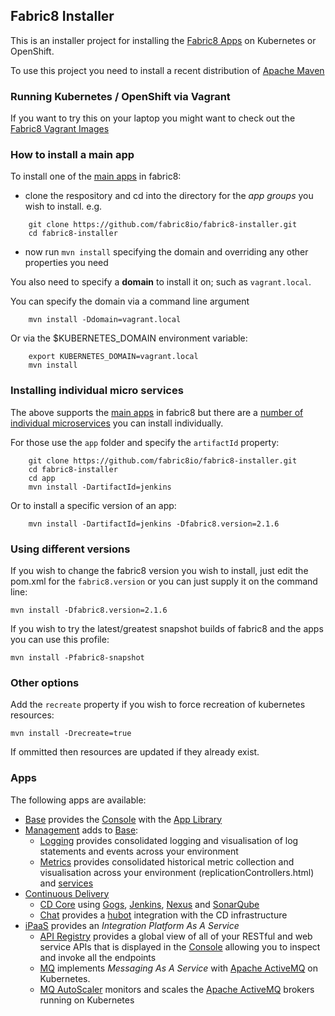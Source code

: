 ## Fabric8 Installer

This is an installer project for installing the [Fabric8 Apps](http://fabric8.io/guide/apps.html) on Kubernetes or OpenShift.

To use this project you need to install a recent distribution of [Apache Maven](http://maven.apache.org/)

### Running Kubernetes / OpenShift via Vagrant

If you want to try this on your laptop you might want to check out the [Fabric8 Vagrant Images](vagrant)

### How to install a main app

To install one of the [main apps](http://fabric8.io/guide/fabric8Apps.html) in fabric8:

* clone the respository and cd into the directory for the _app groups_ you wish to install. e.g.

```
    git clone https://github.com/fabric8io/fabric8-installer.git
    cd fabric8-installer
```
    
* now run `mvn install` specifying the domain and overriding any other properties you need

You also need to specify a **domain** to install it on; such as `vagrant.local`.

You can specify the domain via a command line argument

```
    mvn install -Ddomain=vagrant.local
```
  
Or via the $KUBERNETES_DOMAIN environment variable:

```
    export KUBERNETES_DOMAIN=vagrant.local
    mvn install
```  

### Installing individual micro services

The above supports the [main apps](http://fabric8.io/guide/fabric8Apps.html) in fabric8 but there are a [number of individual microservices](https://github.com/fabric8io/quickstarts/tree/master/apps) you can install individually.
 
For those use the `app` folder and specify the `artifactId` property:
 
```
    git clone https://github.com/fabric8io/fabric8-installer.git
    cd fabric8-installer
    cd app
    mvn install -DartifactId=jenkins
```

Or to install a specific version of an app:

```
    mvn install -DartifactId=jenkins -Dfabric8.version=2.1.6
```
 
### Using different versions

If you wish to change the fabric8 version you wish to install, just edit the pom.xml for the `fabric8.version` or you can just supply it on the command line:

    mvn install -Dfabric8.version=2.1.6

If you wish to try the latest/greatest snapshot builds of fabric8 and the apps you can use this profile:

    mvn install -Pfabric8-snapshot

### Other options

Add the `recreate` property if you wish to force recreation of kubernetes resources:

    mvn install -Drecreate=true

If ommitted then resources are updated if they already exist.

### Apps

The following apps are available:

* [Base](base) provides the [Console](http://fabric8.io/guide/console.html) with the [App Library](appLibrary.html) 
* [Management](management) adds to [Base](base):
    * [Logging](logging) provides consolidated logging and visualisation of log statements and events across your environment
    * [Metrics](metrics) provides consolidated historical metric collection and visualisation across your environment
(replicationControllers.html) and [services](http://fabric8.io/guide/services.html)
* [Continuous Delivery](cdelivery)
    * [CD Core](cdelivery-core) using [Gogs](http://gogs.io/), [Jenkins](https://jenkins-ci.org/), [Nexus](http://www.sonatype.org/nexus/) and [SonarQube](http://www.sonarqube.org/)
    * [Chat](http://fabric8.io/guide/chat.html) provides a [hubot](https://hubot.github.com/) integration with the CD infrastructure
* [iPaaS](ipaas) provides an _Integration Platform As A Service_  
    * [API Registry](http://fabric8.io/guide/apiRegistry.html) provides a global view of all of your RESTful and web service APIs that is displayed in the [Console](http://fabric8.io/guide/console.html) allowing you to inspect and invoke all the endpoints
    * [MQ](http://fabric8.io/guide/fabric8MQ.html) implements _Messaging As A Service_ with [Apache ActiveMQ](http://activemq.apache.org/) on Kubernetes.
    * [MQ AutoScaler](http://fabric8.io/guide/fabric8MQAutoScaler.html) monitors and scales the [Apache ActiveMQ](http://activemq.apache.org/) brokers running on Kubernetes

